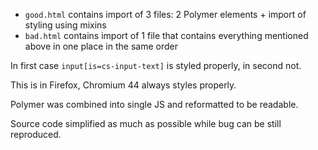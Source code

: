* `good.html` contains import of 3 files: 2 Polymer elements + import of styling using mixins
* `bad.html` contains import of 1 file that contains everything mentioned above in one place in the same order

In first case `input[is=cs-input-text]` is styled properly, in second not.

This is in Firefox, Chromium 44 always styles properly.

Polymer was combined into single JS and reformatted to be readable.

Source code simplified as much as possible while bug can be still reproduced.

